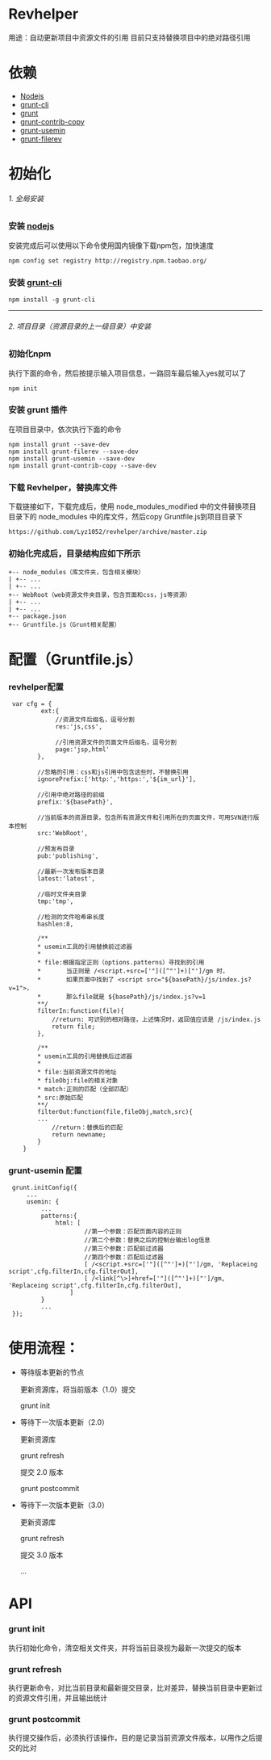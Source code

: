 # Revhelper
 用途：自动更新项目中资源文件的引用
 目前只支持替换项目中的绝对路径引用
 
# 依赖
 - [Nodejs](http://nodejs.cn/download/)
 - [grunt-cli](https://gruntjs.com/getting-started)
 - [grunt](https://gruntjs.com/getting-started)
 - [grunt-contrib-copy](https://github.com/gruntjs/grunt-contrib-copy/)
 - [grunt-usemin](https://github.com/yeoman/grunt-usemin)
 - [grunt-filerev](https://github.com/yeoman/grunt-filerev)
 
# 初始化



###### 1. 全局安装


### 安装 [nodejs](http://nodejs.cn/download/)
安装完成后可以使用以下命令使用国内镜像下载npm包，加快速度
```
npm config set registry http://registry.npm.taobao.org/
```


### 安装 [grunt-cli](https://gruntjs.com/getting-started)
```
npm install -g grunt-cli
```

---

###### 2. 项目目录（资源目录的上一级目录）中安装

### 初始化npm
执行下面的命令，然后按提示输入项目信息，一路回车最后输入yes就可以了
```
npm init
```

### 安装 grunt 插件
在项目目录中，依次执行下面的命令
```
npm install grunt --save-dev
npm install grunt-filerev --save-dev
npm install grunt-usemin --save-dev
npm install grunt-contrib-copy --save-dev
```
### 下载 Revhelper，替换库文件
下载链接如下，下载完成后，使用 node_modules_modified 中的文件替换项目目录下的 node_modules 中的库文件，然后copy Gruntfile.js到项目目录下
```
https://github.com/Lyz1052/revhelper/archive/master.zip
```

### 初始化完成后，目录结构应如下所示

```
+-- node_modules（库文件夹，包含相关模块）
| +-- ...
| +-- ...
+-- WebRoot（web资源文件夹目录，包含页面和css，js等资源）
| +-- ...
| +-- ...
+-- package.json
+-- Gruntfile.js（Grunt相关配置）
```

# 配置（Gruntfile.js）

### revhelper配置
```
 var cfg = {
         ext:{
             //资源文件后缀名，逗号分割
             res:'js,css',
             
             //引用资源文件的页面文件后缀名，逗号分割
             page:'jsp,html'
        },
        
        //忽略的引用：css和js引用中包含这些时，不替换引用
        ignorePrefix:['http:','https:','${im_url}'],
        
        //引用中绝对路径的前缀
        prefix:'${basePath}',
        
        //当前版本的资源目录，包含所有资源文件和引用所在的页面文件，可用SVN进行版本控制
        src:'WebRoot',
        
        //预发布目录
        pub:'publishing',
        
        //最新一次发布版本目录
        latest:'latest',
        
        //临时文件夹目录
        tmp:'tmp',
        
        //检测的文件哈希串长度
        hashlen:8,
        
        /**
        * usemin工具的引用替换前过滤器
        *
        * file:根据指定正则（options.patterns）寻找到的引用
        *       当正则是 /<script.+src=['"]([^"']+)["']/gm 时，
        *       如果页面中找到了 <script src="${basePath}/js/index.js?v=1">，
        *       那么file就是 ${basePath}/js/index.js?v=1
        **/
        filterIn:function(file){
            //return: 可识别的相对路径，上述情况时，返回值应该是 /js/index.js
            return file;
        },
        
        /**
        * usemin工具的引用替换后过滤器
        *
        * file:当前资源文件的地址
        * fileObj:file的相关对象
        * match:正则的匹配（全部匹配）
        * src:原始匹配
        **/
        filterOut:function(file,fileObj,match,src){
        ...
			//return：替换后的匹配
            return newname;
        }
    }
```

### grunt-usemin 配置
```
 grunt.initConfig({
	 ...
	 usemin: {
         ...
         patterns:{
             html: [
                     //第一个参数：匹配页面内容的正则
                     //第二个参数：替换之后的控制台输出log信息
                     //第三个参数：匹配前过滤器
                     //第四个参数：匹配后过滤器
                     [ /<script.+src=['"]([^"']+)["']/gm, 'Replaceing script',cfg.filterIn,cfg.filterOut],
                     [ /<link[^\>]+href=['"]([^"']+)["']/gm, 'Replaceing script',cfg.filterIn,cfg.filterOut],
                 ]
         }
         ...
 });
```

# 使用流程：

- 等待版本更新的节点

	更新资源库，将当前版本（1.0）提交
	
	grunt init
	
- 等待下一次版本更新（2.0）

	更新资源库
	
	grunt refresh
	
	提交 2.0 版本
	
	grunt postcommit
	
- 等待下一次版本更新（3.0）

	更新资源库
	
	grunt refresh
	
	提交 3.0 版本
	
	...
	
# API

### grunt init
执行初始化命令，清空相关文件夹，并将当前目录视为最新一次提交的版本

### grunt refresh
执行更新命令，对比当前目录和最新提交目录，比对差异，替换当前目录中更新过的资源文件引用，并且输出统计

### grunt postcommit
执行提交操作后，必须执行该操作，目的是记录当前资源文件版本，以用作之后提交的比对


